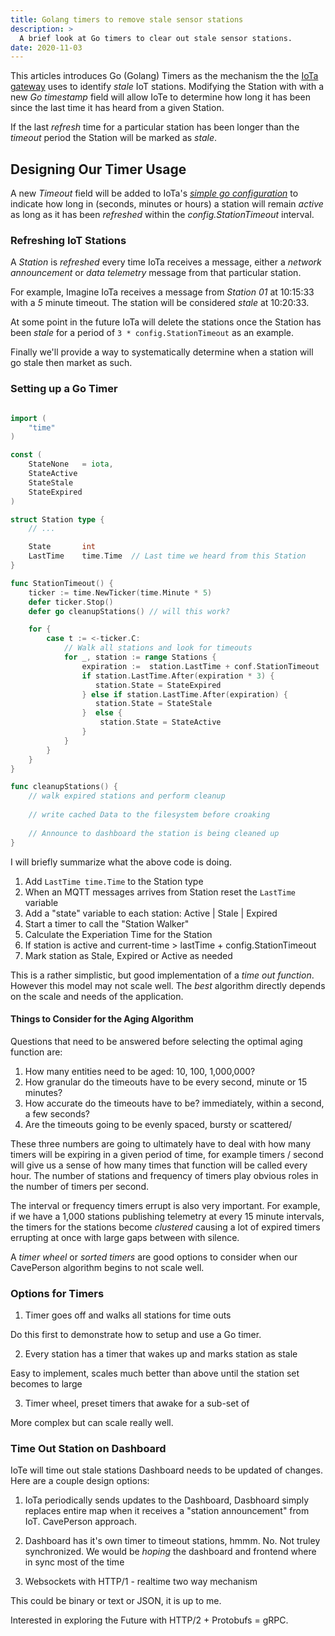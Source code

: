 ```yaml
---
title: Golang timers to remove stale sensor stations
description: >
  A brief look at Go timers to clear out stale sensor stations.
date: 2020-11-03
---
```


This articles introduces Go (Golang) Timers as the mechanism the the
[IoTa gateway](https://github.com/rustyeddy/iota) uses to identify
_stale_ IoT stations. Modifying the Station with with a new _Go
timestamp_ field will allow IoTe to determine how long it has been
since the last time it has heard from a given Station.

If the last _refresh_ time for a particular station has been longer
than the _timeout_ period the Station will be marked as _stale_.

## Designing Our Timer Usage

A new _Timeout_ field will be added to IoTa's 
[_simple go configuration_](http://rustyeddy.com/notes/go-configuration) 
to indicate how long in (seconds, minutes or hours) a station will
remain _active_ as long as it has been _refreshed_ within the
_config.StationTimeout_ interval.

### Refreshing IoT Stations

A _Station_ is _refreshed_ every time IoTa receives a message, either
a _network announcement_ or _data telemetry_ message from that
particular station. 

For example, Imagine IoTa receives a message from _Station 01_ at
10:15:33 with a _5_ minute timeout. The station will be considered
_stale_ at 10:20:33.

At some point in the future IoTa will delete the stations once the
Station has been _stale_ for a period of ```3 *
config.StationTimeout``` as an example.

Finally we'll provide a way to systematically determine when a station
will go stale then market as such.

### Setting up a Go Timer

```go

import (
    "time"
)

const (
    StateNone   = iota,
    StateActive
    StateStale
    StateExpired
)

struct Station type {
    // ... 

    State       int
    LastTime    time.Time  // Last time we heard from this Station
}

func StationTimeout() {
    ticker := time.NewTicker(time.Minute * 5)
    defer ticker.Stop()
    defer go cleanupStations() // will this work?

	for {
		case t := <-ticker.C:
            // Walk all stations and look for timeouts
            for _, station := range Stations {
                expiration :=  station.LastTime + conf.StationTimeout
                if station.LastTime.After(expiration * 3) { 
                   station.State = StateExpired
                } else if station.LastTime.After(expiration) {
                   station.State = StateStale 
                }  else {
                    station.State = StateActive
                }
            }
		}
	}
}

func cleanupStations() {
    // walk expired stations and perform cleanup
    
    // write cached Data to the filesystem before croaking
    
    // Announce to dashboard the station is being cleaned up
}

```

I will briefly summarize what the above code is doing. 

1. Add ```LastTime time.Time``` to the Station type
2. When an MQTT messages arrives from Station reset the ```LastTime```
   variable
3. Add a "state" variable to each station: Active | Stale | Expired
4. Start a timer to call the "Station Walker"
5. Calculate the Experiation Time for the Station
5. If station is active and  current-time > lastTime + config.StationTimeout 
6. Mark station as Stale, Expired or Active as needed

This is a rather simplistic, but good implementation of a _time out
function_. However this model may not scale well. The _best_ algorithm
directly depends on the scale and needs of the application.

#### Things to Consider for the Aging Algorithm

Questions that need to be answered before selecting the optimal aging
function are: 

1. How many entities need to be aged: 10, 100, 1,000,000?
2. How granular do the timeouts have to be every second, minute or 15
   minutes? 
3. How accurate do the timeouts have to be? immediately, within a
   second, a few seconds? 
4. Are the timeouts going to be evenly spaced, bursty or scattered/

These three numbers are going to ultimately have to deal with how many
timers will be expiring in a given period of time, for example timers
/ second will give us a sense of how many times that function will be
called every hour. The number of stations and frequency of timers play
obvious roles in the number of timers per second.

The interval or frequency timers errupt is also very important. For
example, if we have a 1,000 stations publishing telemetry at every 15
minute intervals, the timers for the stations become _clustered_
causing a lot of expired timers errupting at once with large gaps
between with silence.

A _timer wheel_ or _sorted timers_ are good options to consider when
our CavePerson algorithm begins to not scale well.

### Options for Timers

1. Timer goes off and walks all stations for time outs

Do this first to demonstrate how to setup and use a Go timer.

2. Every station has a timer that wakes up and marks station as stale

Easy to implement, scales much better than above until the station set
becomes to large

3. Timer wheel, preset timers that awake for a sub-set of 

More complex but can scale really well.

### Time Out Station on Dashboard

IoTe will time out stale stations Dashboard needs to be updated of
changes. Here are a couple design options: 

1. IoTa periodically sends updates to the Dashboard, Dasbhoard simply
   replaces entire map when it receives a "station announcement" from
   IoT.  CavePerson approach.

2. Dashboard has it's own timer to timeout stations, hmmm. No. Not
   truley synchronized. We would be _hoping_ the dashboard and
   frontend where in sync most of the time

3. Websockets with HTTP/1 - realtime two way mechanism

This could be binary or text or JSON, it is up to me.

Interested in exploring the Future with HTTP/2 + Protobufs = gRPC.
